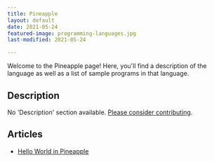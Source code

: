 ```yaml
---
title: Pineapple
layout: default
date: 2021-05-24
featured-image: programming-languages.jpg
last-modified: 2021-05-24

---
```


Welcome to the Pineapple page! Here, you'll find a description of the language as well as a list of sample programs in that language.

## Description

No 'Description' section available. [Please consider contributing](https://github.com/TheRenegadeCoder/sample-programs-website).

## Articles

- [Hello World in Pineapple](https://rzuckerm.github.io/sample-programs-website-copy/projects/hello-world/pineapple)